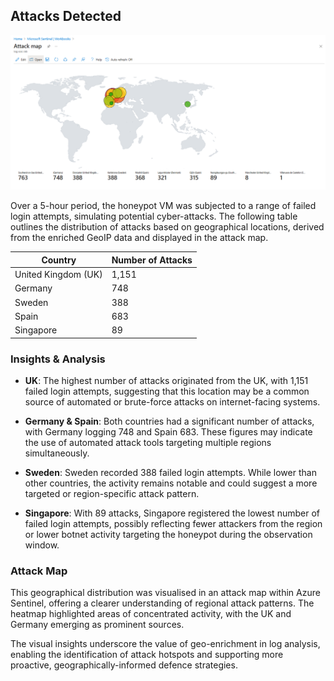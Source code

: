## Attacks Detected

![](./0-Images/image9.png)

Over a 5-hour period, the honeypot VM was subjected to a range of failed login attempts, simulating potential cyber-attacks. The following table outlines the distribution of attacks based on geographical locations, derived from the enriched GeoIP data and displayed in the attack map.

| Country              | Number of Attacks |
|----------------------|-------------------|
| United Kingdom (UK)  | 1,151             |
| Germany              | 748               |
| Sweden               | 388               |
| Spain                | 683               |
| Singapore            | 89                |

### Insights & Analysis

- **UK**: The highest number of attacks originated from the UK, with 1,151 failed login attempts, suggesting that this location may be a common source of automated or brute-force attacks on internet-facing systems.

- **Germany & Spain**: Both countries had a significant number of attacks, with Germany logging 748 and Spain 683. These figures may indicate the use of automated attack tools targeting multiple regions simultaneously.

- **Sweden**: Sweden recorded 388 failed login attempts. While lower than other countries, the activity remains notable and could suggest a more targeted or region-specific attack pattern.

- **Singapore**: With 89 attacks, Singapore registered the lowest number of failed login attempts, possibly reflecting fewer attackers from the region or lower botnet activity targeting the honeypot during the observation window.

### Attack Map

This geographical distribution was visualised in an attack map within Azure Sentinel, offering a clearer understanding of regional attack patterns. The heatmap highlighted areas of concentrated activity, with the UK and Germany emerging as prominent sources.

The visual insights underscore the value of geo-enrichment in log analysis, enabling the identification of attack hotspots and supporting more proactive, geographically-informed defence strategies.

